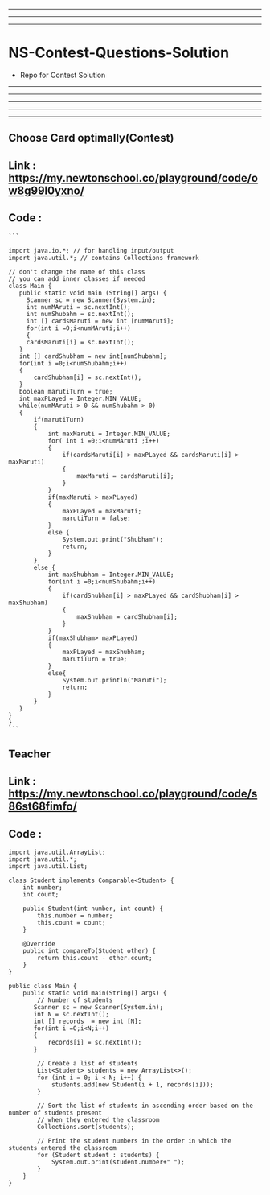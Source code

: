 ---------
-----------
---------
# NS-Contest-Questions-Solution
- Repo for Contest Solution 
---------
------
--------
--------
--------
 ## Choose Card optimally(Contest)
  ## Link : https://my.newtonschool.co/playground/code/ow8g99l0yxno/
 ## Code : 
 ````
```

 import java.io.*; // for handling input/output
import java.util.*; // contains Collections framework

// don't change the name of this class
// you can add inner classes if needed
class Main {
    public static void main (String[] args) {
      Scanner sc = new Scanner(System.in);
      int numMAruti = sc.nextInt();
      int numShubahm = sc.nextInt();
      int [] cardsMaruti = new int [numMAruti];
      for(int i =0;i<numMAruti;i++)
      {
      cardsMaruti[i] = sc.nextInt();
    }
    int [] cardShubham = new int[numShubahm];
    for(int i =0;i<numShubahm;i++)
    {
        cardShubham[i] = sc.nextInt();
    }
    boolean marutiTurn = true;
    int maxPLayed = Integer.MIN_VALUE;
    while(numMAruti > 0 && numShubahm > 0)
    {
        if(marutiTurn)
        {
            int maxMaruti = Integer.MIN_VALUE;
            for( int i =0;i<numMAruti ;i++)
            {
                if(cardsMaruti[i] > maxPLayed && cardsMaruti[i] > maxMaruti)
                {
                    maxMaruti = cardsMaruti[i];
                }
            }
            if(maxMaruti > maxPLayed)
            {
                maxPLayed = maxMaruti;
                marutiTurn = false;
            }
            else {
                System.out.print("Shubham");
                return;
            }
        }
        else {
            int maxShubham = Integer.MIN_VALUE;
            for(int i =0;i<numShubahm;i++)
            {
                if(cardShubham[i] > maxPLayed && cardShubham[i] > maxShubham)
                {
                    maxShubham = cardShubham[i];
                }
            }
            if(maxShubham> maxPLayed)
            {
                maxPLayed = maxShubham;
                marutiTurn = true;
            }
            else{
                System.out.println("Maruti");
                return;
            }
        }
    }
}
}
```
````
## Teacher 
## Link : https://my.newtonschool.co/playground/code/s86st68fimfo/
## Code : 
```
import java.util.ArrayList;
import java.util.*;
import java.util.List;

class Student implements Comparable<Student> {
    int number;
    int count;

    public Student(int number, int count) {
        this.number = number;
        this.count = count;
    }

    @Override
    public int compareTo(Student other) {
        return this.count - other.count;
    }
}

public class Main {
    public static void main(String[] args) {
        // Number of students
       Scanner sc = new Scanner(System.in);
       int N = sc.nextInt();
       int [] records  = new int [N];
       for(int i =0;i<N;i++)
       {
           records[i] = sc.nextInt();
       }

        // Create a list of students
        List<Student> students = new ArrayList<>();
        for (int i = 0; i < N; i++) {
            students.add(new Student(i + 1, records[i]));
        }

        // Sort the list of students in ascending order based on the number of students present
        // when they entered the classroom
        Collections.sort(students);

        // Print the student numbers in the order in which the students entered the classroom
        for (Student student : students) {
            System.out.print(student.number+" ");
        }
    }
}
```

